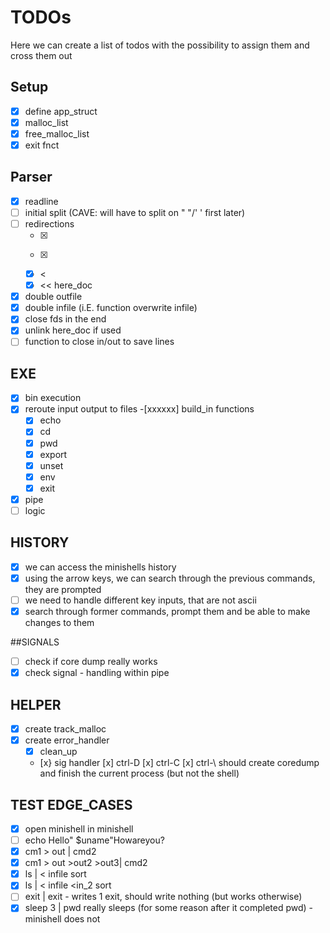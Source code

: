 # TODOs

Here we can create a list of todos with the possibility to assign them and cross them out

## Setup
- [x] define app_struct
- [x] malloc_list
- [x] free_malloc_list
- [x] exit fnct

## Parser
- [x] readline
- [ ] initial split (CAVE: will have to split on " "/' ' first later)
- [ ] redirections
	- [x] >
	- [x] >>
	- [x] <
	- [x] << here_doc
- [X] double outfile
- [x] double infile (i.E. function overwrite infile) 
- [x] close fds in the end
- [x] unlink here_doc if used
- [ ] function to close in/out to save lines

## EXE
- [x] bin execution
- [x] reroute input output to files
-[xxxxxx] build_in functions
    - [x] echo
    - [x] cd
    - [x] pwd
    - [x] export
    - [x] unset
    - [x] env
    - [x] exit
- [x] pipe
- [ ] logic

## HISTORY
- [x] we can access the minishells history
- [x] using the arrow keys, we can search through the previous commands, they are prompted
- [ ] we need to handle different key inputs, that are not ascii
- [x] search through former commands, prompt them and be able to make changes to them

##SIGNALS
- [ ] check if core dump really works
- [x] check signal - handling within pipe

## HELPER
- [x] create track_malloc
- [x] create error_handler
    - [x] clean_up
    - [x} sig handler
		[x] ctrl-D
		[x] ctrl-C
		[x] ctrl-\ should create coredump and finish the current process (but not the shell)

## TEST EDGE_CASES
- [x] open minishell in minishell
- [ ] echo Hello" $uname"Howareyou?
- [x] cm1 > out | cmd2
- [x] cm1 > out >out2 >out3| cmd2
- [x] ls | < infile sort
- [x] ls | < infile <in_2 sort
- [ ] exit | exit - writes 1 exit, should write nothing (but works otherwise)
- [x] sleep 3 | pwd really sleeps (for some reason after it completed pwd) - minishell does not
